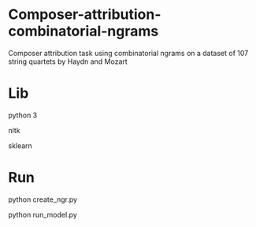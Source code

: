 # Composer-attribution-combinatorial-ngrams
Composer attribution task using combinatorial ngrams on a dataset of 107 string quartets by Haydn and Mozart

# Lib
python 3

nltk

sklearn

# Run
python create_ngr.py

python run_model.py
